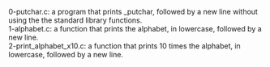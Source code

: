 0-putchar.c: a program that prints _putchar, followed by a new line without using the the standard library functions.  
1-alphabet.c: a function that prints the alphabet, in lowercase, followed by a new line.  
2-print_alphabet_x10.c:  a function that prints 10 times the alphabet, in lowercase, followed by a new line.
